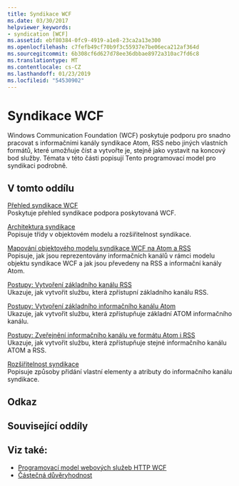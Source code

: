 ```yaml
---
title: Syndikace WCF
ms.date: 03/30/2017
helpviewer_keywords:
- syndication [WCF]
ms.assetid: ebf80384-0fc9-4919-a1e8-23ca2a13e300
ms.openlocfilehash: c7fefb49cf70b9f3c55937e7be06eca212af364d
ms.sourcegitcommit: 6b308cf6d627d78ee36dbbae8972a310ac7fd6c8
ms.translationtype: MT
ms.contentlocale: cs-CZ
ms.lasthandoff: 01/23/2019
ms.locfileid: "54530902"
---
```

# <a name="wcf-syndication"></a>Syndikace WCF
Windows Communication Foundation (WCF) poskytuje podporu pro snadno pracovat s informačními kanály syndikace Atom, RSS nebo jiných vlastních formátů, které umožňuje číst a vytvořte je, stejně jako vystavit na koncový bod služby. Témata v této části popisují Tento programovací model pro syndikaci podrobně.  
  
## <a name="in-this-section"></a>V tomto oddílu  
 [Přehled syndikace WCF](../../../../docs/framework/wcf/feature-details/wcf-syndication-overview.md)  
 Poskytuje přehled syndikace podpora poskytovaná WCF.  
  
 [Architektura syndikace](../../../../docs/framework/wcf/feature-details/architecture-of-syndication.md)  
 Popisuje třídy v objektovém modelu a rozšiřitelnost syndikace.  
  
 [Mapování objektového modelu syndikace WCF na Atom a RSS](../../../../docs/framework/wcf/feature-details/how-the-wcf-syndication-object-model-maps-to-atom-and-rss.md)  
 Popisuje, jak jsou reprezentovány informačních kanálů v rámci modelu objektu syndikace WCF a jak jsou převedeny na RSS a informační kanály Atom.  
  
 [Postupy: Vytvoření základního kanálu RSS](../../../../docs/framework/wcf/feature-details/how-to-create-a-basic-rss-feed.md)  
 Ukazuje, jak vytvořit službu, která zpřístupní základního kanálu RSS.  
  
 [Postupy: Vytvoření základního informačního kanálu Atom](../../../../docs/framework/wcf/feature-details/how-to-create-a-basic-atom-feed.md)  
 Ukazuje, jak vytvořit službu, která zpřístupňuje základní ATOM informačního kanálu.  
  
 [Postupy: Zveřejnění informačního kanálu ve formátu Atom i RSS](../../../../docs/framework/wcf/feature-details/how-to-expose-a-feed-as-both-atom-and-rss.md)  
 Ukazuje, jak vytvořit službu, která zpřístupňuje stejné informačního kanálu ATOM a RSS.  
  
 [Rozšiřitelnost syndikace](../../../../docs/framework/wcf/feature-details/syndication-extensibility.md)  
 Popisuje způsoby přidání vlastní elementy a atributy do informačního kanálu syndikace.  
  
## <a name="reference"></a>Odkaz  
  
## <a name="related-sections"></a>Související oddíly  
  
## <a name="see-also"></a>Viz také:
- [Programovací model webových služeb HTTP WCF](../../../../docs/framework/wcf/feature-details/wcf-web-http-programming-model.md)
- [Částečná důvěryhodnost](../../../../docs/framework/wcf/feature-details/partial-trust.md)

